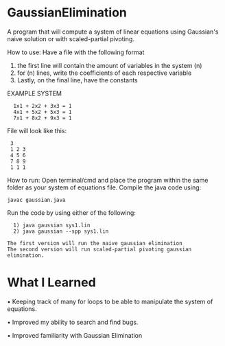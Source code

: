 # GaussianElimination
A program that will compute a system of linear equations using Gaussian's naive solution or with scaled-partial pivoting.

How to use:
  Have a file with the following format
  1) the first line will contain the amount of variables in the system (n)
  2) for (n) lines, write the coefficients of each respective variable
  3) Lastly, on the final line, have the constants
  
  EXAMPLE SYSTEM
  
      1x1 + 2x2 + 3x3 = 1
      4x1 + 5x2 + 5x3 = 1
      7x1 + 8x2 + 9x3 = 1
  File will look like this:
  
     3
     1 2 3
     4 5 6
     7 8 9
     1 1 1
    
 
How to run:
    Open terminal/cmd and place the program within the same folder as your system of equations file. 
    Compile the java code using:
    
    javac gaussian.java
    
    
   Run the code by using either of the following:
    
      1) java gaussian sys1.lin
      2) java gaussian --spp sys1.lin
      
    The first version will run the naive gaussian elimination
    The second version will run scaled-partial pivoting gaussian elimination.
    

# What I Learned
  • Keeping track of many for loops to be able to manipulate the system of equations.
  
  • Improved my ability to search and find bugs.
  
  • Improved familiarity with Gaussian Elimination
